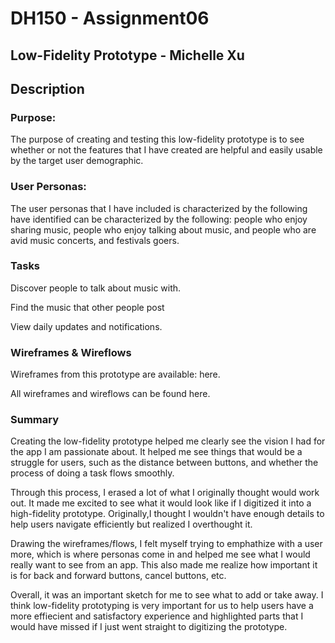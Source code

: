 # DH150 - Assignment06
## Low-Fidelity Prototype - Michelle Xu 

## Description 
### Purpose:
The purpose of creating and testing this low-fidelity prototype is to see whether or not the features that I have created are helpful and  easily usable by the target user demographic.

### User Personas:
The user personas that I have included is characterized by the following have identified can be characterized by the following: people who enjoy sharing music, people who enjoy talking about music, and people who are avid music concerts, and festivals goers. 

### Tasks
Discover people to talk about music with. 

Find the music that other people post

View daily updates and notifications.

### Wireframes & Wireflows
Wireframes from this prototype are available: here.

All wireframes and wireflows can be found here.

### Summary
Creating the low-fidelity prototype helped me clearly see the vision I had for the app I am passionate about. It helped me see things that would be a struggle for users, such as the distance between buttons, and whether the process of doing a task flows smoothly. 

Through this process, I erased a lot of what I originally thought would work out. It made me excited to see what it would look like if I digitized it into a high-fidelity prototype. Originally,I thought I wouldn't have enough details to help users navigate efficiently but realized I overthought it. 

Drawing the wireframes/flows, I felt myself trying to emphathize with a user more, which is where personas come in and helped me see what I would really want to see from an app. This also made me realize how important it is for back and forward buttons, cancel buttons, etc. 

Overall, it was an important sketch for me to see what to add or take away. I think low-fidelity prototyping is very important for us to help users have a more effiecient and satisfactory experience and highlighted parts that I would have missed if I just went straight to digitizing the prototype. 
